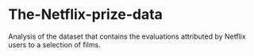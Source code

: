 # The-Netflix-prize-data
Analysis of the dataset that contains the evaluations attributed by Netflix users to a selection of films.
